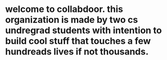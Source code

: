 # welcome to collabdoor. this organization is made by two cs undregrad students with intention to build cool stuff that touches a few hundreads lives if not thousands.
